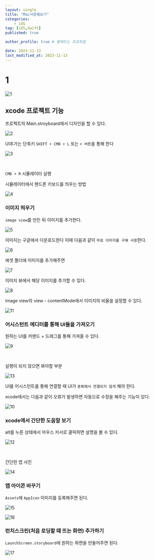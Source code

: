 ```yaml
---
layout: single
title: "Mac사용해보기"
categories: 
    - iOS
tag: [iOS,Swift]
published: true

author_profile: true # 옆에뜨는 프로파일

date: 2023-11-13
last_modified_at: 2023-11-13
---
```


# 1

![1](https://github.com/novicehog/comments/assets/131991619/b77ba55b-3bb3-4c65-b427-a2e53bea184d)

## xcode 프로젝트 기능

 프로젝트의 Main.stroyboard에서 디자인을 할 수 있다.

![2](https://github.com/novicehog/comments/assets/131991619/bd5277e1-115a-4158-ae05-dd76b00f935e)

UI추가는 단축키 `SHIFT + CMD + L` 또는  `+ 버튼`을 통해 한다


![3](https://github.com/novicehog/comments/assets/131991619/456bf2ef-db98-4449-9663-c170203b07d9)



<br>

`CMD + R`  시뮬레이터 실행

시뮬레이터에서 핸드폰 키보드를 띄우는 방법

![4](https://github.com/novicehog/comments/assets/131991619/2748e59c-485a-4d5f-b691-2005913afba3)


### 이미지 띄우기

`image view`를 만든 뒤 이미지를 추가한다.

![5](https://github.com/novicehog/comments/assets/131991619/213316aa-62bf-429a-b288-45756859a85d)

이미지는 구글에서 다운로드한다 이때 다음과 같이 `무료 이미지를 구해 사용`한다.

![6](https://github.com/novicehog/comments/assets/131991619/a977a494-a9ea-40f6-8940-8e4885c450ef)

에셋 폴더에 이미지를 추가해주면

![7](https://github.com/novicehog/comments/assets/131991619/37cf5131-4afc-467f-a52b-04e25c0eb041)

이미지 뷰에서 해당 이미지를 추가할 수 있다.

![8](https://github.com/novicehog/comments/assets/131991619/c7351d71-3c7c-4df0-8d17-022a59cfe58a)


image view의 view - contentMode에서 이미지의 비율을 설정할 수 있다.

![11](https://github.com/novicehog/comments/assets/131991619/f9b86b1a-b036-45f2-b24c-31d895016d16)

### 어시스턴트 에디터를 통해 UI들을 가져오기

원하는 UI를 커맨드 + 드래그를 통해 가져올 수 있다.

![9](https://github.com/novicehog/comments/assets/131991619/56c9a1ee-0ed7-4068-b89f-352c46e7d74d)

<br>

실행이 되지 않으면 봐야할 부분

![13](https://github.com/novicehog/comments/assets/131991619/2039ed53-2e44-443a-b73d-cd9ca3ffe09f)

UI를 어시스턴트를 통해 연결할 때 UI가 `중복해서 연결되지 않게` 해야 한다.


xcode에서는 다음과 같이 오류가 발생하면 자동으로 수정을 해주는 기능이 있다.

![10](https://github.com/novicehog/comments/assets/131991619/bfc03fcc-d62a-4fc2-b612-206387754657)



### xcode에서 간단한 도움말 보기

alt를 누른 상태에서 마우스 커서로 클릭하면 설명을 볼 수 있다.

![12](https://github.com/novicehog/comments/assets/131991619/fa9fecd5-36a6-415f-9f10-237abd74ee55)

<br>


간단한 앱 사진

![14](https://github.com/novicehog/comments/assets/131991619/68931eaf-e9b4-4d34-851f-62ec82414599)


### 앱 아이콘 바꾸기

`Assets`에 `AppIcon` 이미지를 등록해주면 된다.

![15](https://github.com/novicehog/comments/assets/131991619/9d658ec7-e1db-4af4-8b2f-14eb5d9d6fb0)


![16](https://github.com/novicehog/comments/assets/131991619/dc0c5b08-fc40-40b7-b4b4-c72c1e46e053)




### 런치스크린(처음 로딩할 떄 뜨는 화면) 추가하기
`LaunchScreen.storyboard`에 원하는 화면을 만들어주면 된다.

![17](https://github.com/novicehog/comments/assets/131991619/8323520d-7ab7-4a77-8f4e-5516d401758f)